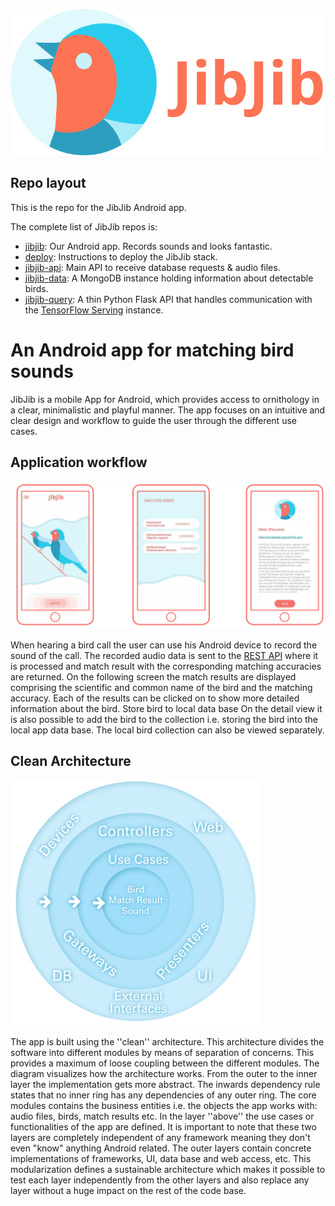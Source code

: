 
![alt JibJib](/app/src/main/res/drawable/splash_start.png)

## Repo layout
This is the repo for the JibJib Android app.

The complete list of JibJib repos is:

- [jibjib](https://github.com/gojibjib/jibjib): Our Android app. Records sounds and looks fantastic.
- [deploy](https://github.com/gojibjib/deploy): Instructions to deploy the JibJib stack.
- [jibjib-api](https://github.com/gojibjib/jibjib-api): Main API to receive database requests & audio files.
- [jibjib-data](https://github.com/gojibjib/jibjib-data): A MongoDB instance holding information about detectable birds.
- [jibjib-query](https://github.com/gojibjib/jibjib-query): A thin Python Flask API that handles communication with the [TensorFlow Serving](https://www.tensorflow.org/serving/) instance.

# An Android app for matching bird sounds
JibJib is a mobile App for Android, which provides access to ornithology in a clear, minimalistic and playful manner.
The app focuses on an intuitive and clear design and workflow to guide the user through the different use cases. 

## Application workflow

![alt Application workflow](/readme_img/jibjib_screenshots.png)

When hearing a bird call the user can use his Android device to record the sound of the call. The recorded audio data is sent to the  [REST API](https:///github.com/gojibjib//jibjib-api) where it is processed and match result with the corresponding matching accuracies are returned.
On the following screen the match results are displayed comprising the scientific and common name of the bird and the matching accuracy. Each of the results can be clicked on to show more detailed information about the bird.
Store bird to local data base
On the detail view it is also possible to add the bird to the collection i.e. storing the bird into the local app data base. The local bird collection can also be viewed separately.

## Clean Architecture

![alt Clean architecture](/readme_img/clean.png)

The app is built using the ''clean'' architecture. This architecture divides the software into different modules by means of separation of concerns. This provides a maximum of loose coupling between the different modules. The diagram visualizes how the architecture works.
From the outer to the inner layer the implementation gets more abstract. The inwards dependency rule states that no inner ring has any dependencies of any outer ring. 
The core modules contains the business entities i.e. the objects the app works with: audio files, birds, match results etc.
In the layer ''above'' the use cases or functionalities of the app are defined. It is important to note that these two layers are completely independent of any framework meaning they don't even "know" anything Android related. The outer layers contain concrete implementations of frameworks, UI, data base and web access, etc. 
This modularization defines a sustainable architecture which makes it possible to test each layer independently from the other layers and also replace any layer without a huge impact on the rest of the code base.
